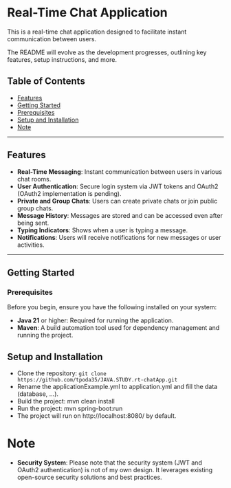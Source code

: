 # Real-Time Chat Application

This is a real-time chat application designed to facilitate instant communication between users.

The README will evolve as the development progresses, outlining key features, setup instructions, and more.

## Table of Contents
- [Features](#features)
- [Getting Started](#getting-started)
- [Prerequisites](#Prerequisites)
- [Setup and Installation](#setup-and-installation)
- [Note](#note)

---

## Features

- **Real-Time Messaging**: Instant communication between users in various chat rooms.
- **User Authentication**: Secure login system via JWT tokens and OAuth2 (OAuth2 implementation is pending).
- **Private and Group Chats**: Users can create private chats or join public group chats.
- **Message History**: Messages are stored and can be accessed even after being sent.
- **Typing Indicators**: Shows when a user is typing a message.
- **Notifications**: Users will receive notifications for new messages or user activities.

---

## Getting Started

### Prerequisites

Before you begin, ensure you have the following installed on your system:

- **Java 21** or higher: Required for running the application.
- **Maven**: A build automation tool used for dependency management and running the project.

## Setup and Installation

- Clone the repository: `git clone https://github.com/tpoda35/JAVA.STUDY.rt-chatApp.git`
- Rename the applicationExample.yml to application.yml and fill the data (database, ...).
- Build the project: mvn clean install
- Run the project: mvn spring-boot:run
- The project will run on http://localhost:8080/ by default.

# Note
- **Security System**: Please note that the security 
system (JWT and OAuth2 authentication) is not of my own design. 
It leverages existing open-source security solutions and best 
practices.
